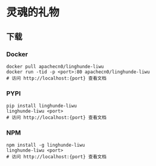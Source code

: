 # 灵魂的礼物

## 下载

### Docker

```
docker pull apachecn0/linghunde-liwu
docker run -tid -p <port>:80 apachecn0/linghunde-liwu
# 访问 http://localhost:{port} 查看文档
```

### PYPI

```
pip install linghunde-liwu
linghunde-liwu <port>
# 访问 http://localhost:{port} 查看文档
```

### NPM

```
npm install -g linghunde-liwu
linghunde-liwu <port>
# 访问 http://localhost:{port} 查看文档
```